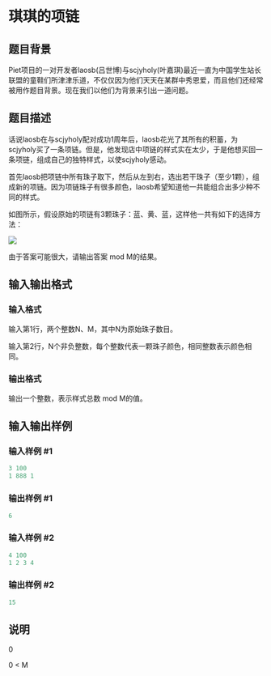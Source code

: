 # 琪琪的项链

## 题目背景

Piet项目的一对开发者laosb(吕世博)与scjyholy(叶嘉琪)最近一直为中国学生站长联盟的童鞋们所津津乐道，不仅仅因为他们天天在某群中秀恩爱，而且他们还经常被用作题目背景。现在我们以他们为背景来引出一道问题。

## 题目描述

话说laosb在与scjyholy配对成功1周年后，laosb花光了其所有的积蓄，为scjyholy买了一条项链。但是，他发现店中项链的样式实在太少，于是他想买回一条项链，组成自己的独特样式，以使scjyholy感动。

首先laosb把项链中所有珠子取下，然后从左到右，选出若干珠子（至少1颗），组成新的项链。因为项链珠子有很多颜色，laosb希望知道他一共能组合出多少种不同的样式。

如图所示，假设原始的项链有3颗珠子：蓝、黄、蓝，这样他一共有如下的选择方法：

![](https://cdn.luogu.com.cn/upload/pic/1.png)

由于答案可能很大，请输出答案 mod M的结果。

## 输入输出格式

### 输入格式

输入第1行，两个整数N、M，其中N为原始珠子数目。

输入第2行，N个非负整数，每个整数代表一颗珠子颜色，相同整数表示颜色相同。

### 输出格式

输出一个整数，表示样式总数 mod M的值。

## 输入输出样例

### 输入样例 #1

```cpp
3 100
1 888 1

```
### 输出样例 #1

```cpp
6
```


### 输入样例 #2

```cpp
4 100
1 2 3 4

```
### 输出样例 #2

```cpp
15
```


## 说明

0 

0 < M 

